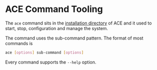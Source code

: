# ACE Command Tooling

The `ace` command sits in the [installation directory](saq_home.md) of ACE and it used to start, stop, configuration and manage the system.

The command uses the sub-command pattern. The format of most commands is

```bash
ace [options] sub-command [options]
```

Every command supports the `--help` option.
